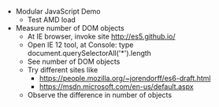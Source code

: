 * Modular JavaScript Demo 
  * Test AMD load
* Measure number of DOM objects
  * At IE browser, invoke site http://es5.github.io/
  * Open IE 12 tool, at Console: type document.querySelectorAll('*').length
  * See number of DOM objects
  * Try different sites like 
    * https://people.mozilla.org/~jorendorff/es6-draft.html 
    * https://msdn.microsoft.com/en-us/default.aspx
  * Observe the difference in number of objects



 
